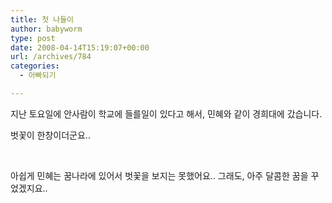 ```yaml
---
title: 첫 나들이
author: babyworm
type: post
date: 2008-04-14T15:19:07+00:00
url: /archives/784
categories:
  - 아빠되기

---
```

지난 토요일에 안사람이 학교에 들를일이 있다고 해서, 민혜와 같이 경희대에 갔습니다.

벗꽃이 한창이더군요..

&nbsp;

아쉽게 민혜는 꿈나라에 있어서 벗꽃을 보지는 못했어요.. 그래도, 아주 달콤한 꿈을 꾸었겠지요..